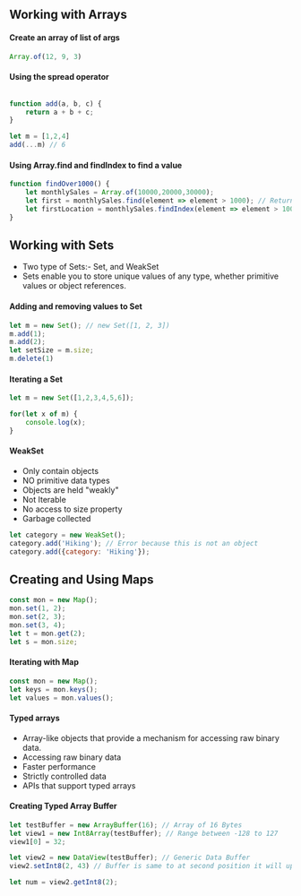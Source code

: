 ## Working with Arrays

#### Create an array of list of args
```js
Array.of(12, 9, 3)
```

#### Using the spread operator
```js

function add(a, b, c) {
    return a + b + c;
}

let m = [1,2,4]
add(...m) // 6
```

#### Using Array.find and findIndex to find a value
```js
function findOver1000() {
    let monthlySales = Array.of(10000,20000,30000);
    let first = monthlySales.find(element => element > 1000); // Return element
    let firstLocation = monthlySales.findIndex(element => element > 1000); // Return location
}
```

## Working with Sets
- Two type of Sets:- Set, and WeakSet
- Sets enable you to store unique values of any type, whether primitive values or object references.

#### Adding and removing values to Set

```js
let m = new Set(); // new Set([1, 2, 3])
m.add(1);
m.add(2);
let setSize = m.size;
m.delete(1)
```

#### Iterating a Set 
```js
let m = new Set([1,2,3,4,5,6]);

for(let x of m) {
    console.log(x);
}
```

#### WeakSet
- Only contain objects
- NO primitive data types
- Objects are held "weakly"
- Not Iterable
- No access to size property
- Garbage collected

```js
let category = new WeakSet();
category.add('Hiking'); // Error because this is not an object
category.add({category: 'Hiking'});
```

## Creating and Using Maps

```js
const mon = new Map();
mon.set(1, 2);
mon.set(2, 3);
mon.set(3, 4);
let t = mon.get(2);
let s = mon.size;
```

#### Iterating with Map

```js
const mon = new Map();
let keys = mon.keys();
let values = mon.values();
```

#### Typed arrays
- Array-like objects that provide a mechanism for accessing raw binary data.
- Accessing raw binary data
- Faster performance
- Strictly controlled data
- APIs that support typed arrays

#### Creating Typed Array Buffer

```js
let testBuffer = new ArrayBuffer(16); // Array of 16 Bytes
let view1 = new Int8Array(testBuffer); // Range between -128 to 127
view1[0] = 32;

let view2 = new DataView(testBuffer); // Generic Data Buffer
view2.setInt8(2, 43) // Buffer is same to at second position it will update the 43

let num = view2.getInt8(2);
```
